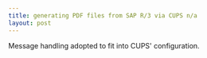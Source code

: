 ```yaml
---
title: generating PDF files from SAP R/3 via CUPS n/a
layout: post
---
```


Message handling adopted to fit into CUPS' configuration.
